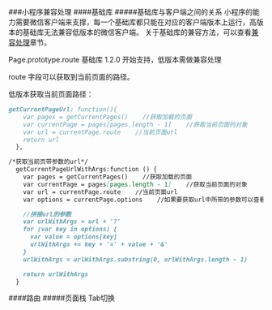 ###小程序兼容处理
####基础库
#####基础库与客户端之间的关系
小程序的能力需要微信客户端来支撑，每一个基础库都只能在对应的客户端版本上运行，高版本的基础库无法兼容低版本的微信客户端。
关于基础库的兼容方法，可以查看[兼容处理](https://developers.weixin.qq.com/miniprogram/dev/framework/compatibility.html)章节。

Page.prototype.route
基础库 1.2.0 开始支持，低版本需做兼容处理

route 字段可以获取到当前页面的路径。

低版本获取当前页面路径：
```markdown
getCurrentPageUrl: function(){
    var pages = getCurrentPages()    //获取加载的页面
    var currentPage = pages[pages.length - 1]    //获取当前页面的对象
    var url = currentPage.route    //当前页面url
    return url
  },

/*获取当前页带参数的url*/
  getCurrentPageUrlWithArgs:function () {
    var pages = getCurrentPages()    //获取加载的页面
    var currentPage = pages[pages.length - 1]    //获取当前页面的对象
    var url = currentPage.route    //当前页面url
    var options = currentPage.options    //如果要获取url中所带的参数可以查看options

    //拼接url的参数
    var urlWithArgs = url + '?'
    for (var key in options) {
      var value = options[key]
      urlWithArgs += key + '=' + value + '&'
    }
    urlWithArgs = urlWithArgs.substring(0, urlWithArgs.length - 1)

    return urlWithArgs
  }
  ```
####路由
#####页面栈 Tab切换


